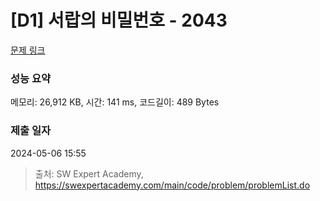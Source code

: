 # [D1] 서랍의 비밀번호 - 2043 

[문제 링크](https://swexpertacademy.com/main/code/problem/problemDetail.do?contestProbId=AV5QJ_8KAx8DFAUq) 

### 성능 요약

메모리: 26,912 KB, 시간: 141 ms, 코드길이: 489 Bytes

### 제출 일자

2024-05-06 15:55



> 출처: SW Expert Academy, https://swexpertacademy.com/main/code/problem/problemList.do
